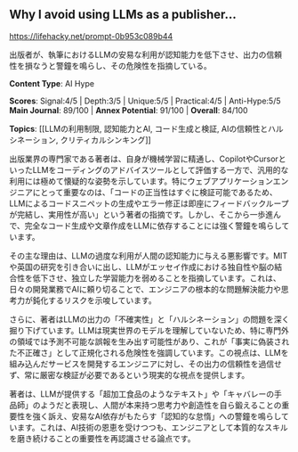 ## Why I avoid using LLMs as a publisher…

https://lifehacky.net/prompt-0b953c089b44

出版者が、執筆におけるLLMの安易な利用が認知能力を低下させ、出力の信頼性を損なうと警鐘を鳴らし、その危険性を指摘している。

**Content Type**: AI Hype

**Scores**: Signal:4/5 | Depth:3/5 | Unique:5/5 | Practical:4/5 | Anti-Hype:5/5
**Main Journal**: 89/100 | **Annex Potential**: 91/100 | **Overall**: 84/100

**Topics**: [[LLMの利用制限, 認知能力とAI, コード生成と検証, AIの信頼性とハルシネーション, クリティカルシンキング]]

出版業界の専門家である著者は、自身が機械学習に精通し、CopilotやCursorといったLLMをコーディングのアドバイスツールとして評価する一方で、汎用的な利用には極めて懐疑的な姿勢を示しています。特にウェブアプリケーションエンジニアにとって重要なのは、「コードの正当性はすぐに検証可能であるため、LLMによるコードスニペットの生成やエラー修正は即座にフィードバックループが完結し、実用性が高い」という著者の指摘です。しかし、そこから一歩進んで、完全なコード生成や文章作成をLLMに依存することには強く警鐘を鳴らしています。

その主な理由は、LLMの過度な利用が人間の認知能力に与える悪影響です。MITや英国の研究を引き合いに出し、LLMがエッセイ作成における独自性や脳の結合性を低下させ、独立した学習能力を弱めることを指摘しています。これは、日々の開発業務でAIに頼り切ることで、エンジニアの根本的な問題解決能力や思考力が鈍化するリスクを示唆しています。

さらに、著者はLLMの出力の「不確実性」と「ハルシネーション」の問題を深く掘り下げています。LLMは現実世界のモデルを理解していないため、特に専門外の領域では予測不可能な誤報を生み出す可能性があり、これが「事実に偽装された不正確さ」として正規化される危険性を強調しています。この視点は、LLMを組み込んだサービスを開発するエンジニアに対し、その出力の信頼性を過信せず、常に厳密な検証が必要であるという現実的な視点を提供します。

著者は、LLMが提供する「超加工食品のようなテキスト」や「キャバレーの手品師」のようだと表現し、人間が本来持つ思考力や創造性を自ら鍛えることの重要性を強く訴え、安易なAI依存がもたらす「認知的な怠惰」への警鐘を鳴らしています。これは、AI技術の恩恵を受けつつも、エンジニアとして本質的なスキルを磨き続けることの重要性を再認識させる論点です。